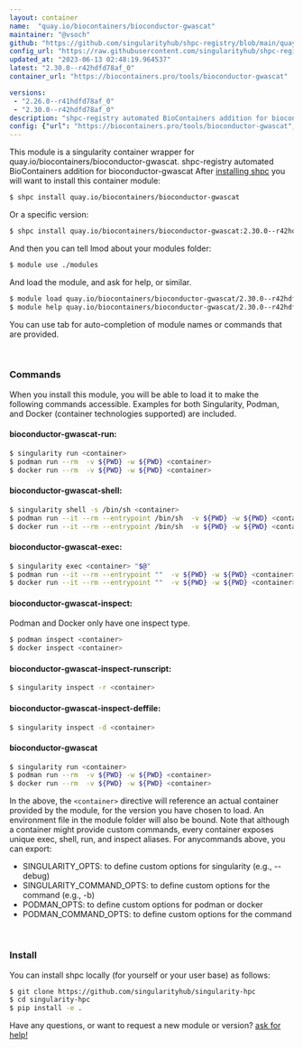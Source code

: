 ```yaml
---
layout: container
name:  "quay.io/biocontainers/bioconductor-gwascat"
maintainer: "@vsoch"
github: "https://github.com/singularityhub/shpc-registry/blob/main/quay.io/biocontainers/bioconductor-gwascat/container.yaml"
config_url: "https://raw.githubusercontent.com/singularityhub/shpc-registry/main/quay.io/biocontainers/bioconductor-gwascat/container.yaml"
updated_at: "2023-06-13 02:48:19.964537"
latest: "2.30.0--r42hdfd78af_0"
container_url: "https://biocontainers.pro/tools/bioconductor-gwascat"

versions:
 - "2.26.0--r41hdfd78af_0"
 - "2.30.0--r42hdfd78af_0"
description: "shpc-registry automated BioContainers addition for bioconductor-gwascat"
config: {"url": "https://biocontainers.pro/tools/bioconductor-gwascat", "maintainer": "@vsoch", "description": "shpc-registry automated BioContainers addition for bioconductor-gwascat", "latest": {"2.30.0--r42hdfd78af_0": "sha256:c6522167541242cdf087237b420be6ee10c52d4b829bcd9649858336af866a14"}, "tags": {"2.26.0--r41hdfd78af_0": "sha256:8e41b2299d783021f0f4b1154580aecf34624358644c2ec50ba5085b6a1c4724", "2.30.0--r42hdfd78af_0": "sha256:c6522167541242cdf087237b420be6ee10c52d4b829bcd9649858336af866a14"}, "docker": "quay.io/biocontainers/bioconductor-gwascat"}
---
```


This module is a singularity container wrapper for quay.io/biocontainers/bioconductor-gwascat.
shpc-registry automated BioContainers addition for bioconductor-gwascat
After [installing shpc](#install) you will want to install this container module:


```bash
$ shpc install quay.io/biocontainers/bioconductor-gwascat
```

Or a specific version:

```bash
$ shpc install quay.io/biocontainers/bioconductor-gwascat:2.30.0--r42hdfd78af_0
```

And then you can tell lmod about your modules folder:

```bash
$ module use ./modules
```

And load the module, and ask for help, or similar.

```bash
$ module load quay.io/biocontainers/bioconductor-gwascat/2.30.0--r42hdfd78af_0
$ module help quay.io/biocontainers/bioconductor-gwascat/2.30.0--r42hdfd78af_0
```

You can use tab for auto-completion of module names or commands that are provided.

<br>

### Commands

When you install this module, you will be able to load it to make the following commands accessible.
Examples for both Singularity, Podman, and Docker (container technologies supported) are included.

#### bioconductor-gwascat-run:

```bash
$ singularity run <container>
$ podman run --rm  -v ${PWD} -w ${PWD} <container>
$ docker run --rm  -v ${PWD} -w ${PWD} <container>
```

#### bioconductor-gwascat-shell:

```bash
$ singularity shell -s /bin/sh <container>
$ podman run --it --rm --entrypoint /bin/sh  -v ${PWD} -w ${PWD} <container>
$ docker run --it --rm --entrypoint /bin/sh  -v ${PWD} -w ${PWD} <container>
```

#### bioconductor-gwascat-exec:

```bash
$ singularity exec <container> "$@"
$ podman run --it --rm --entrypoint ""  -v ${PWD} -w ${PWD} <container> "$@"
$ docker run --it --rm --entrypoint ""  -v ${PWD} -w ${PWD} <container> "$@"
```

#### bioconductor-gwascat-inspect:

Podman and Docker only have one inspect type.

```bash
$ podman inspect <container>
$ docker inspect <container>
```

#### bioconductor-gwascat-inspect-runscript:

```bash
$ singularity inspect -r <container>
```

#### bioconductor-gwascat-inspect-deffile:

```bash
$ singularity inspect -d <container>
```



#### bioconductor-gwascat

```bash
$ singularity run <container>
$ podman run --rm  -v ${PWD} -w ${PWD} <container>
$ docker run --rm  -v ${PWD} -w ${PWD} <container>
```


In the above, the `<container>` directive will reference an actual container provided
by the module, for the version you have chosen to load. An environment file in the
module folder will also be bound. Note that although a container
might provide custom commands, every container exposes unique exec, shell, run, and
inspect aliases. For anycommands above, you can export:

 - SINGULARITY_OPTS: to define custom options for singularity (e.g., --debug)
 - SINGULARITY_COMMAND_OPTS: to define custom options for the command (e.g., -b)
 - PODMAN_OPTS: to define custom options for podman or docker
 - PODMAN_COMMAND_OPTS: to define custom options for the command

<br>

### Install

You can install shpc locally (for yourself or your user base) as follows:

```bash
$ git clone https://github.com/singularityhub/singularity-hpc
$ cd singularity-hpc
$ pip install -e .
```

Have any questions, or want to request a new module or version? [ask for help!](https://github.com/singularityhub/singularity-hpc/issues)